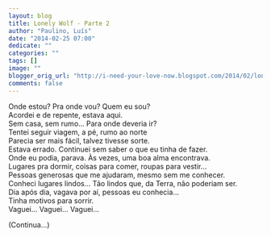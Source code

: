 ```yaml
---
layout: blog
title: Lonely Wolf - Parte 2
author: "Paulino, Luís"
date: "2014-02-25 07:00"
dedicate: ""
categories: ""
tags: []
image: ""
blogger_orig_url: "http://i-need-your-love-now.blogspot.com/2014/02/lonely-wolf.html"
comments: false
---
```


Onde estou? Pra onde vou? Quem eu sou?\
Acordei e de repente, estava aqui.\
Sem casa, sem rumo... Para onde deveria ir?\
Tentei seguir viagem, a pé, rumo ao norte\
Parecia ser mais fácil, talvez tivesse sorte.\
Estava errado. Continuei sem saber o que eu tinha de fazer.\
Onde eu podia, parava. Às vezes, uma boa alma encontrava.\
Lugares pra dormir, coisas para comer, roupas para vestir...\
Pessoas generosas que me ajudaram, mesmo sem me conhecer.\
Conheci lugares lindos... Tão lindos que, da Terra, não poderiam ser.\
Dia após dia, vagava por aí, pessoas eu conhecia...\
Tinha motivos para sorrir.\
Vaguei... Vaguei... Vaguei...

(Continua...)
